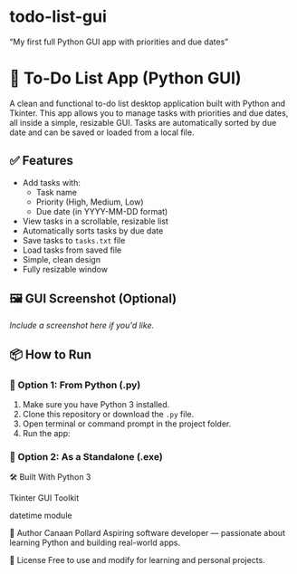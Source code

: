 # todo-list-gui
“My first full Python GUI app with priorities and due dates”

# 📝 To-Do List App (Python GUI)

A clean and functional to-do list desktop application built with Python and Tkinter. This app allows you to manage tasks with priorities and due dates, all inside a simple, resizable GUI. Tasks are automatically sorted by due date and can be saved or loaded from a local file.

## ✅ Features

- Add tasks with:
  - Task name
  - Priority (High, Medium, Low)
  - Due date (in YYYY-MM-DD format)
- View tasks in a scrollable, resizable list
- Automatically sorts tasks by due date
- Save tasks to `tasks.txt` file
- Load tasks from saved file
- Simple, clean design
- Fully resizable window

## 🖼️ GUI Screenshot (Optional)
*Include a screenshot here if you'd like.*

## 📦 How to Run

### 📁 Option 1: From Python (.py)

1. Make sure you have Python 3 installed.
2. Clone this repository or download the `.py` file.
3. Open terminal or command prompt in the project folder.
4. Run the app:

### 📁 Option 2: As a Standalone (.exe)


🛠️ Built With
Python 3

Tkinter GUI Toolkit

datetime module

🚀 Author
Canaan Pollard
Aspiring software developer — passionate about learning Python and building real-world apps.

🤝 License
Free to use and modify for learning and personal projects.



